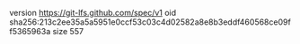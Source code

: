 version https://git-lfs.github.com/spec/v1
oid sha256:213c2ee35a5a5951e0ccf53c03c4d02582a8e8b3eddf460568ce09ff5365963a
size 557
